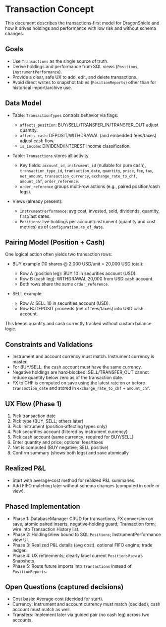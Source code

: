 # Transaction Concept

This document describes the transactions‑first model for DragonShield and how it drives holdings and performance with low risk and without schema changes.

## Goals

- Use `Transactions` as the single source of truth.
- Derive holdings and performance from SQL views (`Positions`, `InstrumentPerformance`).
- Provide a clear, safe UX to add, edit, and delete transactions.
- Avoid direct writes to snapshot tables (`PositionReports`) other than for historical import/archive use.

## Data Model

- Table: `TransactionTypes` controls behavior via flags:
  - `affects_position`: BUY/SELL/TRANSFER_IN/TRANSFER_OUT adjust quantity.
  - `affects_cash`: DEPOSIT/WITHDRAWAL (and embedded fees/taxes) adjust cash flow.
  - `is_income`: DIVIDEND/INTEREST income classification.

- Table: `Transactions` stores all activity
  - Key fields: `account_id`, `instrument_id` (nullable for pure cash), `transaction_type_id`, `transaction_date`, `quantity`, `price`, `fee`, `tax`, `net_amount`, `transaction_currency`, `exchange_rate_to_chf`, `amount_chf`, `order_reference`.
  - `order_reference` groups multi‑row actions (e.g., paired position/cash legs).

- Views (already present):
  - `InstrumentPerformance`: avg cost, invested, sold, dividends, quantity, first/last dates.
  - `Positions`: live holdings per account/instrument (quantity and cost metrics) as of `Configuration.as_of_date`.

## Pairing Model (Position + Cash)

One logical action often yields two transaction rows:

- BUY example (10 shares @ 2,000 USD/unit = 20,000 USD total):
  - Row A (position leg): BUY 10 in securities account (USD).
  - Row B (cash leg): WITHDRAWAL 20,000 from USD cash account.
  - Both rows share the same `order_reference`.

- SELL example:
  - Row A: SELL 10 in securities account (USD).
  - Row B: DEPOSIT proceeds (net of fees/taxes) into USD cash account.

This keeps quantity and cash correctly tracked without custom balance logic.

## Constraints and Validations

- Instrument and account currency must match. Instrument currency is master.
- For BUY/SELL, the cash account must have the same currency.
- Negative holdings are hard‑blocked: SELL/TRANSFER_OUT cannot reduce quantity below zero as of the transaction date.
- FX to CHF is computed on save using the latest rate on or before `transaction_date` and stored in `exchange_rate_to_chf` + `amount_chf`.

## UX Flow (Phase 1)

1) Pick transaction date
2) Pick type (BUY, SELL; others later)
3) Pick instrument (position‑affecting types only)
4) Pick securities account (filtered by instrument currency)
5) Pick cash account (same currency; required for BUY/SELL)
6) Enter quantity and price; optional fees/taxes
7) Net is computed (BUY negative; SELL positive)
8) Confirm summary (shows both legs) and save atomically

## Realized P&L

- Start with average‑cost method for realized P&L summaries.
- Add FIFO matching later without schema changes (computed in code or view).

## Phased Implementation

- Phase 1: DatabaseManager CRUD for transactions, FX conversion on save, atomic paired inserts, negative‑holding guard; Transaction form; wire into Transaction History list.
- Phase 2: HoldingsView bound to SQL `Positions`; InstrumentPerformance view UI.
- Phase 3: Realized P&L details (avg cost), optional FIFO engine; trade ledger.
- Phase 4: UX refinements; clearly label current `PositionsView` as Snapshots.
- Phase 5: Route future imports into `Transactions` instead of `PositionReports`.

## Open Questions (captured decisions)

- Cost basis: Average‑cost (decided for start).
- Currency: Instrument and account currency must match (decided); cash account must match as well.
- Transfers: Implement later via guided pair (no cash leg) across two accounts.

